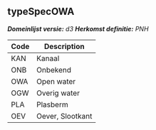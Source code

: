 ## typeSpecOWA

*__Domeinlijst versie:__ d3*
*__Herkomst definitie:__ PNH*

|__Code__ |__Description__	|
|	---	|	---	|
| KAN | Kanaal  |
| ONB | Onbekend |
| OWA | Open water |
| OGW | Overig water |
| PLA | Plasberm |
| OEV | Oever, Slootkant |
